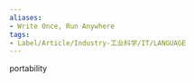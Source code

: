 ```yaml
---
aliases:
- Write Once, Run Anywhere
tags:
- Label/Article/Industry-工业科学/IT/LANGUAGE
---
```


portability
